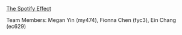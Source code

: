 [The Spotify Effect](https://github.com/meganyin13/SpotifyProject)

Team Members: Megan Yin (my474), Fionna Chen (fyc3), Ein Chang (ec629)
